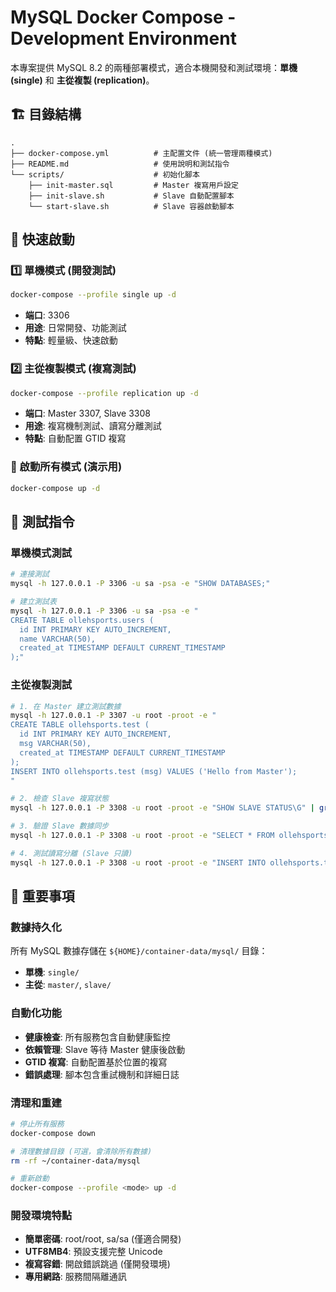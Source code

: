 # MySQL Docker Compose - Development Environment

本專案提供 MySQL 8.2 的兩種部署模式，適合本機開發和測試環境：**單機 (single)** 和 **主從複製 (replication)**。

## 🏗️ 目錄結構
```
.
├── docker-compose.yml          # 主配置文件 (統一管理兩種模式)
├── README.md                   # 使用說明和測試指令
└── scripts/                    # 初始化腳本
    ├── init-master.sql         # Master 複寫用戶設定
    ├── init-slave.sh           # Slave 自動配置腳本
    └── start-slave.sh          # Slave 容器啟動腳本
```

## 🚀 快速啟動

### 1️⃣ 單機模式 (開發測試)
```bash
docker-compose --profile single up -d
```
- **端口**: 3306
- **用途**: 日常開發、功能測試
- **特點**: 輕量級、快速啟動

### 2️⃣ 主從複製模式 (複寫測試)
```bash
docker-compose --profile replication up -d
```
- **端口**: Master 3307, Slave 3308
- **用途**: 複寫機制測試、讀寫分離測試
- **特點**: 自動配置 GTID 複寫

### 🔄 啟動所有模式 (演示用)
```bash
docker-compose up -d
```

## 🧪 測試指令

### 單機模式測試
```bash
# 連接測試
mysql -h 127.0.0.1 -P 3306 -u sa -psa -e "SHOW DATABASES;"

# 建立測試表
mysql -h 127.0.0.1 -P 3306 -u sa -psa -e "
CREATE TABLE ollehsports.users (
  id INT PRIMARY KEY AUTO_INCREMENT,
  name VARCHAR(50),
  created_at TIMESTAMP DEFAULT CURRENT_TIMESTAMP
);"
```

### 主從複製測試
```bash
# 1. 在 Master 建立測試數據
mysql -h 127.0.0.1 -P 3307 -u root -proot -e "
CREATE TABLE ollehsports.test (
  id INT PRIMARY KEY AUTO_INCREMENT, 
  msg VARCHAR(50),
  created_at TIMESTAMP DEFAULT CURRENT_TIMESTAMP
);
INSERT INTO ollehsports.test (msg) VALUES ('Hello from Master');
"

# 2. 檢查 Slave 複寫狀態
mysql -h 127.0.0.1 -P 3308 -u root -proot -e "SHOW SLAVE STATUS\G" | grep -E "(Running|Error)"

# 3. 驗證 Slave 數據同步
mysql -h 127.0.0.1 -P 3308 -u root -proot -e "SELECT * FROM ollehsports.test;"

# 4. 測試讀寫分離 (Slave 只讀)
mysql -h 127.0.0.1 -P 3308 -u root -proot -e "INSERT INTO ollehsports.test (msg) VALUES ('test');" 2>&1 | head -1
```

## 📝 重要事項

### 數據持久化
所有 MySQL 數據存儲在 `${HOME}/container-data/mysql/` 目錄：
- **單機**: `single/`
- **主從**: `master/`, `slave/`

### 自動化功能
- **健康檢查**: 所有服務包含自動健康監控
- **依賴管理**: Slave 等待 Master 健康後啟動
- **GTID 複寫**: 自動配置基於位置的複寫
- **錯誤處理**: 腳本包含重試機制和詳細日誌

### 清理和重建
```bash
# 停止所有服務
docker-compose down

# 清理數據目錄 (可選，會清除所有數據)
rm -rf ~/container-data/mysql

# 重新啟動
docker-compose --profile <mode> up -d
```

### 開發環境特點
- **簡單密碼**: root/root, sa/sa (僅適合開發)
- **UTF8MB4**: 預設支援完整 Unicode
- **複寫容錯**: 開啟錯誤跳過 (僅開發環境)
- **專用網路**: 服務間隔離通訊
